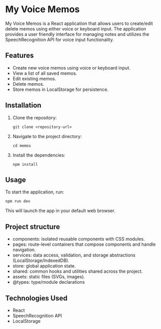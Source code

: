 # My Voice Memos

My Voice Memos is a React application that allows users to create/edit delete memos using either voice or keyboard input. The application provides a user friendly interface for managing notes and utilizes the SpeechRecognition API for voice input functionality.

## Features

- Create new voice memos using voice or keyboard input.
- View a list of all saved memos.
- Edit existing memos.
- Delete memos.
- Store memos in LocalStorage for persistence.

## Installation

1. Clone the repository:

   ```
   git clone <repository-url>
   ```

2. Navigate to the project directory:

   ```
   cd memos
   ```

3. Install the dependencies:
   ```
   npm install
   ```

## Usage

To start the application, run:

```
npm run dev
```

This will launch the app in your default web browser.

## Project structure

- components: isolated reusable components with CSS modules.
- pages: route-level containers that compose components and handle navigation.
- services: data access, validation, and storage abstractions (LocalStorage/IndexedDB).
- store: global application state.
- shared: common hooks and utilities shared across the project.
- assets: static files (SVGs, images).
- @types: type/module declarations

## Technologies Used

- React
- SpeechRecognition API
- LocalStorage
